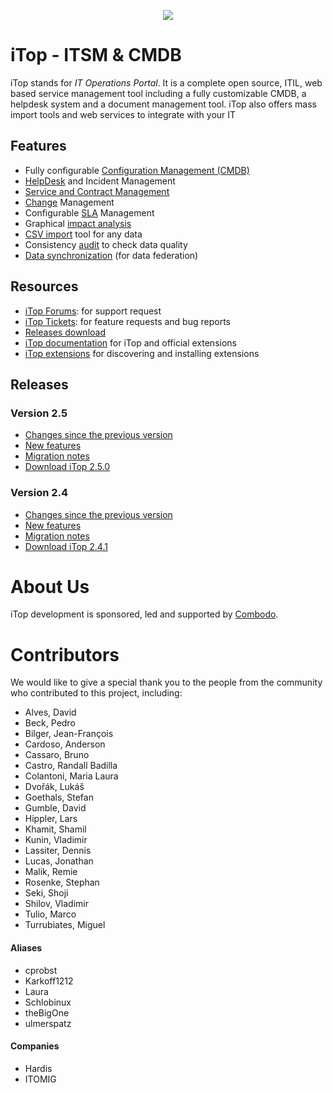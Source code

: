 <p align="center"><a href="https://www.combodo.com/itop-193" target="_blank">
    <img src="https://www.combodo.com/logos/logo-itop.svg">
</a></p>

# iTop - ITSM & CMDB
 
iTop stands for *IT Operations Portal*.
It is a complete open source, ITIL, web based service management tool including a fully customizable CMDB, a helpdesk system and a document management tool. 
iTop also offers mass import tools and web services to integrate with your IT

## Features
- Fully configurable [Configuration Management (CMDB)][20]
- [HelpDesk][21] and Incident Management
- [Service and Contract Management][22]
- [Change][23] Management
- Configurable [SLA][24] Management
- Graphical [impact analysis][25]
- [CSV import][26] tool for any data
- Consistency [audit][27] to check data quality
- [Data synchronization][28] (for data federation)


## Resources

 - [iTop Forums][1]: for support request
 - [iTop Tickets][2]: for feature requests and bug reports
 - [Releases download][3]
 - [iTop documentation][4] for iTop and official extensions
 - [iTop extensions][5] for discovering and installing extensions
   
 
## Releases
### Version 2.5  
 - [Changes since the previous version][6]
 - [New features][7]
 - [Migration notes][8]
 - [Download iTop 2.5.0][9]
 

### Version 2.4  
 - [Changes since the previous version][10]
 - [New features][11]
 - [Migration notes][12]
 - [Download iTop 2.4.1][13]

# About Us

iTop development is sponsored, led and supported by [Combodo][14].

# Contributors

We would like to give a special thank you to the people from the community who contributed to this project, including:
 - Alves, David
 - Beck, Pedro
 - Bilger, Jean-François
 - Cardoso, Anderson
 - Cassaro, Bruno
 - Castro, Randall Badilla
 - Colantoni, Maria Laura
 - Dvořák, Lukáš
 - Goethals, Stefan
 - Gumble, David
 - Hippler, Lars
 - Khamit, Shamil
 - Kunin, Vladimir
 - Lassiter, Dennis
 - Lucas, Jonathan
 - Malik, Remie
 - Rosenke, Stephan
 - Seki, Shoji
 - Shilov, Vladimir
 - Tulio, Marco
 - Turrubiates, Miguel

#### Aliases
 - cprobst
 - Karkoff1212
 - Laura
 - Schlobinux
 - theBigOne
 - ulmerspatz

#### Companies
 - Hardis
 - ITOMIG
 
[1]: https://sourceforge.net/p/itop/discussion/
[2]: https://sourceforge.net/p/itop/tickets/
[3]: https://sourceforge.net/projects/itop/files/itop/
[4]: https://www.itophub.io/wiki
[5]: https://store.itophub.io/en_US/
[6]: https://www.itophub.io/wiki/page?id=2_5_0:release:change_log
[7]: https://www.itophub.io/wiki/page?id=2_5_0:release:2_5_whats_new
[8]: https://www.itophub.io/wiki/page?id=2_5_0:install:240_to_250_migration_notes
[9]: https://sourceforge.net/projects/itop/files/itop/2.5.0/iTop-2.5.0-3935.zip/download
[10]: https://www.itophub.io/wiki/page?id=2_4_0:release:change_log
[11]: https://www.itophub.io/wiki/page?id=2_4_0:release:2_4_whats_new
[12]: https://www.itophub.io/wiki/page?id=2_4_0:install:230_to_240_migration_notes
[13]: https://sourceforge.net/projects/itop/files/itop/2.4.1/iTop-2.4.1-3714.zip/download
[14]: https://www.combodo.com

[20]: https://www.itophub.io/wiki/page?id=2_5_0%3Adatamodel%3Astart#configuration_management_cmdb
[21]: https://www.itophub.io/wiki/page?id=2_5_0%3Adatamodel%3Astart#ticketing
[22]: https://www.itophub.io/wiki/page?id=2_5_0%3Adatamodel%3Astart#service_management
[23]: https://www.itophub.io/wiki/page?id=2_5_0%3Adatamodel%3Astart#change_management
[24]: https://www.itophub.io/wiki/page?id=2_5_0%3Aimplementation%3Astart#service_level_agreements_and_targets
[25]: https://www.itophub.io/wiki/page?id=2_5_0%3Auser%3Aactions#relations
[26]: https://www.itophub.io/wiki/page?id=2_5_0%3Auser%3Abulk_modify#uploading_data
[27]: https://manage-wiki.openitop.org/doku.php?id=2_5_0:admin:audit
[28]: https://manage-wiki.openitop.org/doku.php?id=2_5_0:advancedtopics:data_synchro_overview




